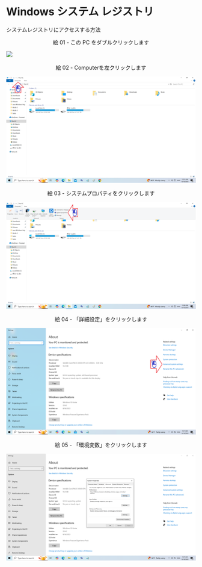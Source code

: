 # Windows システム レジストリ

システムレジストリにアクセスする方法

<div align="center">
絵 01 - この PC をダブルクリックします
</div>

![](Imagens/Windows-Registro-Modo3-Img01.png)

<div align="center">
絵 02 - Computerを左クリックします
</div>

![](Imagens/Windows-Registro-Modo3-Img02.png)

<div align="center">
絵 03 - システムプロパティをクリックします
</div>

![](Imagens/Windows-Registro-Modo3-Img03.png)

<div align="center">
絵 04 - 「詳細設定」をクリックします
</div>

![](Imagens/Windows-Registro-Modo3-Img04.png)

<div align="center">
絵 05 - 「環境変数」をクリックします
</div>

![](Imagens/Windows-Registro-Modo3-Img05.png)